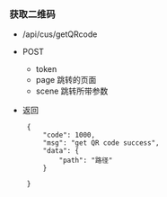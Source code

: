 
### 获取二维码
 - /api/cus/getQRcode
 - POST
    - token   
    - page      跳转的页面
    - scene     跳转所带参数
 - 返回
    
        {
            "code": 1000,
            "msg": "get QR code success",
            "data": {
                "path": "路径"
            }
            
        }
